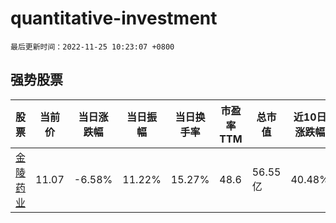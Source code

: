 # quantitative-investment

`最后更新时间：2022-11-25 10:23:07 +0800`

## 强势股票

|股票|当前价|当日涨跌幅|当日振幅|当日换手率|市盈率TTM|总市值|近10日涨跌幅|
|----|----|----|----|----|----|----|----|
|[金陵药业](https://xueqiu.com/S/SZ000919)|11.07|-6.58%|11.22%|15.27%|48.6|56.55亿|40.48%|
